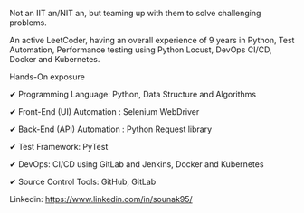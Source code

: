 Not an IIT an/NIT an, but teaming up with them to solve challenging problems.

An active LeetCoder, having an overall experience of 9 years in Python, Test Automation, Performance testing using Python Locust, DevOps CI/CD, Docker and Kubernetes.

Hands-On exposure 

✔ Programming Language: Python, Data Structure and Algorithms

✔ Front-End (UI) Automation : Selenium WebDriver 

✔ Back-End (API) Automation : Python Request library

✔ Test Framework: PyTest

✔ DevOps: CI/CD using GitLab and Jenkins, Docker and Kubernetes

✔ Source Control Tools: GitHub, GitLab

Linkedin: https://www.linkedin.com/in/sounak95/
